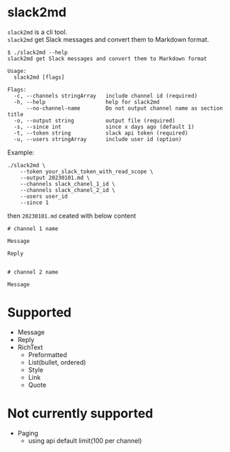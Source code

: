 # slack2md

`slack2md` is a cli tool.<br>
`slack2md` get Slack messages and convert them to Markdown format.

```
$ ./slack2md --help
slack2md get Slack messages and convert them to Markdown format

Usage:
  slack2md [flags]

Flags:
  -c, --channels stringArray   include channel id (required)
  -h, --help                   help for slack2md
      --no-channel-name        Do not output channel name as section title
  -o, --output string          output file (required)
  -s, --since int              since x days ago (default 1)
  -t, --token string           slack api token (required)
  -u, --users stringArray      include user id (option)
```

Example:

```
./slack2md \
    --token your_slack_token_with_read_scope \
    --output 20230101.md \
    --channels slack_chanel_1_id \
    --channels slack_chanel_2_id \
    --users user_id
    --since 1
```

then `20230101.md` ceated with below content

```
# channel 1 name

Message

Reply


# channel 2 name

Message
```

# Supported
- Message
- Reply
- RichText
  - Preformatted
  - List(bullet, ordered)
  - Style
  - Link
  - Quote

# Not currently supported
- Paging
  - using api default limit(100 per channel)